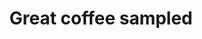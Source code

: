 ---
title: Great coffee sampled
image: https://img.sampleroast.com/home-jumbotron.jpg
blurb:
  heading: What is SampleRoast?
  text: >-
    At SampleRoast we believe finding great coffee shouldn't be a guessing
    game.  We taste the latest offerings, from roasters around the country, and review them for you.
intro:
  heading: We love coffee!
  text: >-
    SampleRoast was created on the simple premise that great coffee should be shared.  By tasting coffee and sharing our reviews, we hope to expand coffee knowledge everywhere. 
reviews:
  - image: img/illustrations-coffee.svg
    heading: Balanced and fair
    text: >-
      We review coffees in accordance with SCA cupping guidelines.  Coffees submited for review are cupped blind in order to avoid potential bias.  We take fairness and objectivity seriously.
  - image: /img/illustrations-coffee-gear.svg
    heading: Passion for coffee
    text: >-
      Our cuppers have a combined total of 50 years of experiance in the coffee industry.  We've cupped thousands of samples and hope to use that knowledge to help you find your perfect cup.
knowledge:
  heading: More than just coffee reviews
  text: >-
    SampleRoast is the ultimate spot for coffee lovers who want to expand their
    knowledge of coffee.  We take coffee farming, processing, roasting, and brewing
    seriously.  Check out the Knowledge section for our latest coffee articles. 
about:
  heading: Our values
  text: >-
    We believe coffee has the power to bring people together.   At SampleRoast, our aim is to share coffee 
    knowledge in order foster love for coffee, the craft, and the community.
---